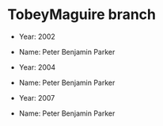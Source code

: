 # TobeyMaguire branch

- Year: 2002
- Name: Peter Benjamin Parker

- Year: 2004
- Name: Peter Benjamin Parker

- Year: 2007
- Name: Peter Benjamin Parker

